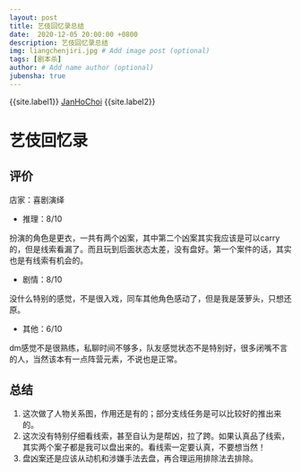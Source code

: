 ```yaml
---
layout: post
title: 艺伎回忆录总结
date:  2020-12-05 20:00:00 +0800
description: 艺伎回忆录总结
img: liangchenjiri.jpg # Add image post (optional)
tags: [剧本杀]
author: # Add name author (optional)
jubensha: true
---
```


{{site.label1}} <a href="https://github.com/janhochoi/" target="\_blank">JanHoChoi</a> {{site.label2}}

# 艺伎回忆录

## 评价

店家：喜剧演绎

- 推理：8/10

扮演的角色是更衣，一共有两个凶案，其中第二个凶案其实我应该是可以carry的，但是线索看漏了。而且玩到后面状态太差，没有盘好。第一个案件的话，其实也是有线索有机会的。

- 剧情：8/10

没什么特别的感觉，不是很入戏，同车其他角色感动了，但是我是菠萝头，只想还原。

- 其他：6/10

dm感觉不是很熟练，私聊时间不够多，队友感觉状态不是特别好，很多闭嘴不言的人，当然该本有一点阵营元素，不说也是正常。

## 总结

1. 这次做了人物关系图，作用还是有的；部分支线任务是可以比较好的推出来的。
2. 这次没有特别仔细看线索，甚至自认为是帮凶，拉了跨。如果认真品了线索，其实两个案子都是我可以盘出来的。看线索一定要认真，不要想当然！
3. 盘凶案还是应该从动机和涉嫌手法去盘，再合理运用排除法去排除。

